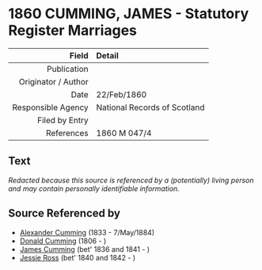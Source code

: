 ﻿---
layout: page
permalink: /sources/s18366368
---

# 1860 CUMMING, JAMES - Statutory Register Marriages

Field | Detail
---:|:---
Publication | 
Originator / Author | 
Date | 22/Feb/1860
Responsible Agency | National Records of Scotland
Filed by Entry | 
References | 1860 M 047/4

## Text

_Redacted because this source is referenced by a (potentially) living person and may contain personally identifiable information._

## Source Referenced by

* [Alexander Cumming](../people/@7028096@-alexander-cumming-b1833-d1884-5-7.md) (1833 - 7/May/1884)
* [Donald Cumming](../people/@45726416@-donald-cumming-b1806-d.md) (1806 - )
* [James Cumming](../people/@66384942@-james-cumming-b1836~1841-d.md) (bet' 1836 and 1841 - )
* [Jessie Ross](../people/@60546968@-jessie-ross-b1840~1842-d.md) (bet' 1840 and 1842 - )
